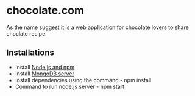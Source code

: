 # chocolate.com

As the name suggest it is a web application for chocolate lovers to share choclate recipe.

## Installations 

* Install [Node.js and npm](https://docs.npmjs.com/downloading-and-installing-node-js-and-npm) 
* Install [MongoDB server](https://www.mongodb.com/download-center/community)
* Install dependencies using the command - npm install
* Command to run node.js server - npm start
